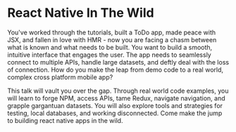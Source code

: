 # React Native In The Wild
You've worked through the tutorials, built a ToDo app, made peace with JSX, and fallen in love with
HMR - now you are facing a chasm between what is known and what needs to be built. You want to build
a smooth, intuitive interface that engages the user. The app needs to seamlessly connect to multiple
APIs, handle large datasets, and deftly deal with the loss of connection. How do you make the leap
from demo code to a real world, complex cross platform mobile app?

This talk will vault you over the gap. Through real world code examples, you will learn to
forge NPM, access APIs, tame Redux, navigate navigation, and grapple gargantuan datasets.
You will also explore tools and strategies for testing, local databases, and working disconnected.
Come make the jump to building react native apps in the wild.
